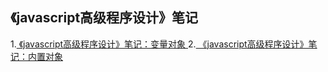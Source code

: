 ## 《javascript高级程序设计》笔记
 
1.[ 《javascript高级程序设计》笔记：变量对象 ]( https://github.com/liudd596/README.md/issues/4  ) 
2.[ 《javascript高级程序设计》笔记：内置对象 ]( https://github.com/liudd596/README.md/issues/3 )
